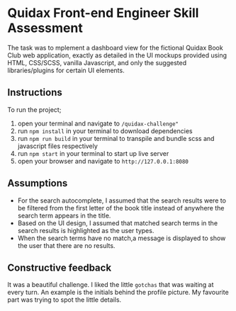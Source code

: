 # Quidax Front-end Engineer Skill Assessment 

The task was to mplement a dashboard view for the fictional Quidax Book Club web application, exactly as detailed in the UI mockups provided using HTML, CSS/SCSS, vanilla Javascript, and ​only​ the suggested libraries/plugins for certain UI elements. 

## Instructions  
To run the project;
1. open your terminal and navigate to `/quidax-challenge"`
2. run `npm install` in your terminal to download dependencies
3. run `npm run build` in your terminal to transpile and bundle scss and javascript files respectively
4. run `npm start` in your terminal to start up live server
5. open your browser and navigate to `http://127.0.0.1:8080`


## Assumptions
- For the search autocomplete, I assumed that the search results were to be filtered from the first letter of the book title instead of anywhere the search term appears in the title.
- Based on the UI design, I assumed that matched search terms in the search results is highlighted as the user types.
- When the search terms have no match,a message is displayed to show the user that there are no results.


## Constructive feedback
It was a beautiful challenge. I liked the little `gotchas` that was waiting at every turn. An example is the initials behind the profile picture. My favourite part was trying to spot the little details.